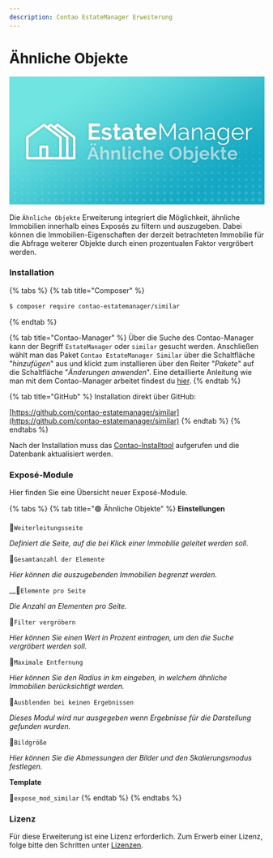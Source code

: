 ```yaml
---
description: Contao EstateManager Erweiterung
---
```


# Ähnliche Objekte

![](../../.gitbook/assets/produktbild_aehnliche-objekte_github.jpg)

Die `Ähnliche Objekte` Erweiterung integriert die Möglichkeit, ähnliche Immobilien innerhalb eines Exposés zu filtern und auszugeben. Dabei können die Immobilien-Eigenschaften der derzeit betrachteten Immobilie für die Abfrage weiterer Objekte durch einen prozentualen Faktor vergröbert werden.

### Installation

{% tabs %}
{% tab title="Composer" %}
```bash
$ composer require contao-estatemanager/similar
```
{% endtab %}

{% tab title="Contao-Manager" %}
Über die Suche des Contao-Manager kann der Begriff `EstateManager` oder `similar` gesucht werden. Anschließen wählt man das Paket `Contao EstateManager Similar` über die Schaltfläche "_hinzufügen_" aus und klickt zum installieren über den Reiter "_Pakete_" auf die Schaltfläche "_Änderungen anwenden_". Eine detaillierte Anleitung wie man mit dem Contao-Manager arbeitet findest du [hier](https://docs.contao.org/manual/de/installation/erweiterungen-installieren/).
{% endtab %}

{% tab title="GitHub" %}
Installation direkt über GitHub:

[https://github.com/contao-estatemanager/similar](https://github.com/contao-estatemanager/similar)
{% endtab %}
{% endtabs %}

Nach der Installation muss das [Contao-Installtool](https://docs.contao.org/manual/de/installation/contao-installtool/) aufgerufen und die Datenbank aktualisiert werden. 

### Exposé-Module

Hier finden Sie eine Übersicht neuer Exposé-Module.

{% tabs %}
{% tab title="🟢 Ähnliche Objekte" %}
**Einstellungen**

🔹`Weiterleitungsseite`

_Definiert die Seite, auf die bei Klick einer Immobilie geleitet werden soll._

🔹`Gesamtanzahl der Elemente`

_Hier können die auszugebenden Immobilien begrenzt werden._

\_\_🔹`Elemente pro Seite`

_Die Anzahl an Elementen pro Seite._

🔹`Filter vergröbern`

_Hier können Sie einen Wert in Prozent eintragen, um den die Suche vergröbert werden soll._

🔹`Maximale Entfernung`

_Hier können Sie den Radius in km eingeben, in welchem ähnliche Immobilien berücksichtigt werden._

🔹`Ausblenden bei keinen Ergebnissen`

_Dieses Modul wird nur ausgegeben wenn Ergebnisse für die Darstellung gefunden wurden._

🔹`Bildgröße`

_Hier können Sie die Abmessungen der Bilder und den Skalierungsmodus festlegen._

**Template**

🔸`expose_mod_similar`
{% endtab %}
{% endtabs %}

### Lizenz

Für diese Erweiterung ist eine Lizenz erforderlich. Zum Erwerb einer Lizenz, folge bitte den Schritten unter [Lizenzen](../lizenzen.md).

